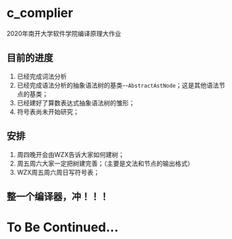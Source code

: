 # c_complier
2020年南开大学软件学院编译原理大作业
## 目前的进度
1. 已经完成词法分析  
2. 已经完成语法分析的抽象语法树的基类--`AbstractAstNode`；这是其他语法节点的基类；
3. 已经建好了算数表达式抽象语法树的雏形；
4. 符号表尚未开始研究；
## 安排
1. 周四晚开会由WZX告诉大家如何建树；
2. 周五周六大家一定把树建完善；（主要是文法和节点的输出格式）
3. WZX周五周六周日写符号表；
##  整一个编译器，冲！！！

# To Be Continued...
